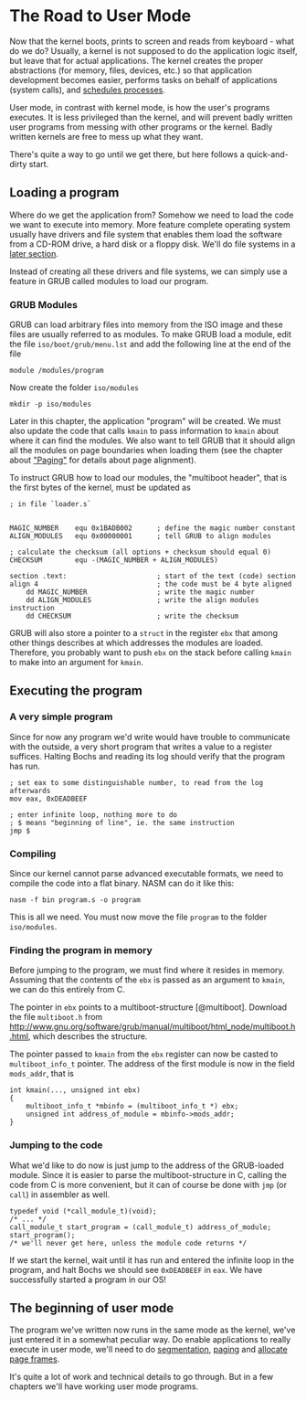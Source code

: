 # The Road to User Mode

Now that the kernel boots, prints to screen and reads from keyboard - what do
we do? Usually, a kernel is not supposed to do the application logic itself,
but leave that for actual applications. The kernel creates the proper
abstractions (for memory, files, devices, etc.) so that application development
becomes easier, performs tasks on behalf of applications (system calls), and
[schedules processes](#scheduling).

User mode, in contrast with kernel mode, is how the user's programs executes.
It is less privileged than the kernel, and will prevent badly written user
programs from messing with other programs or the kernel. Badly written kernels
are free to mess up what they want.

There's quite a way to go until we get there, but here follows a
quick-and-dirty start.

## Loading a program

Where do we get the application from? Somehow we need to load the code we want
to execute into memory. More feature complete operating system usually have
drivers and file system that enables them load the software from a CD-ROM
drive, a hard disk or a floppy disk. We'll do file systems in a [later
section](#file-systems).

Instead of creating all these drivers and file systems, we can simply use a
feature in GRUB called modules to load our program.

### GRUB Modules

GRUB can load arbitrary files into memory from the ISO image and these files are
usually referred to as modules. To make GRUB load a module, edit the file
`iso/boot/grub/menu.lst` and add the following line at the end of the file

    module /modules/program

Now create the folder `iso/modules`

    mkdir -p iso/modules

Later in this chapter, the application "program" will be created. We must also
update the code that calls `kmain` to pass information to `kmain` about where
it can find the modules. We also want to tell GRUB that it should align all the
modules on page boundaries when loading them (see the chapter about
["Paging"](#paging) for details about page alignment).

To instruct GRUB how to load our modules, the "multiboot header", that is the
first bytes of the kernel, must be updated as

~~~ {.nasm}
; in file `loader.s`


MAGIC_NUMBER    equ 0x1BADB002      ; define the magic number constant
ALIGN_MODULES   equ 0x00000001      ; tell GRUB to align modules

; calculate the checksum (all options + checksum should equal 0)
CHECKSUM        equ -(MAGIC_NUMBER + ALIGN_MODULES)

section .text:                      ; start of the text (code) section
align 4                             ; the code must be 4 byte aligned
    dd MAGIC_NUMBER                 ; write the magic number
    dd ALIGN_MODULES                ; write the align modules instruction
    dd CHECKSUM                     ; write the checksum
~~~

GRUB will also store a pointer to a `struct` in the register `ebx` that among
other things describes at which addresses the modules are loaded. Therefore,
you probably want to push `ebx` on the stack before calling `kmain` to make
into an argument for `kmain`.

## Executing the program

### A very simple program

Since for now any program we'd write would have trouble to communicate with the
outside, a very short program that writes a value to a register suffices.
Halting Bochs and reading its log should verify that the program has run.

~~~ {.nasm}
; set eax to some distinguishable number, to read from the log afterwards
mov eax, 0xDEADBEEF

; enter infinite loop, nothing more to do
; $ means "beginning of line", ie. the same instruction
jmp $
~~~

### Compiling

Since our kernel cannot parse advanced executable formats, we need to compile
the code into a flat binary. NASM can do it like this:

    nasm -f bin program.s -o program

This is all we need. You must now move the file `program` to the folder
`iso/modules`.


### Finding the program in memory
Before jumping to the program, we must find where it resides in memory.
Assuming that the contents of the `ebx` is passed as an argument to `kmain`, we
can do this entirely from C.

The pointer in `ebx` points to a multiboot-structure [@multiboot]. Download the
file `multiboot.h` from
<http://www.gnu.org/software/grub/manual/multiboot/html_node/multiboot.h.html>,
which describes the structure.

The pointer passed to `kmain` from the `ebx` register can now be casted to
`multiboot_info_t` pointer. The address of the first module is now in the field
`mods_addr`, that is

~~~ {.c}
int kmain(..., unsigned int ebx)
{
    multiboot_info_t *mbinfo = (multiboot_info_t *) ebx;
    unsigned int address_of_module = mbinfo->mods_addr;
}
~~~

### Jumping to the code
What we'd like to do now is just jump to the address of the GRUB-loaded module.
Since it is easier to parse the multiboot-structure in C, calling the code from
C is more convenient, but it can of course be done with `jmp` (or `call`) in
assembler as well.

~~~ {.c}
typedef void (*call_module_t)(void);
/* ... */
call_module_t start_program = (call_module_t) address_of_module;
start_program();
/* we'll never get here, unless the module code returns */
~~~

If we start the kernel, wait until it has run and entered the infinite loop in
the program, and halt Bochs we should see `0xDEADBEEF` in `eax`. We have
successfully started a program in our OS!

## The beginning of user mode

The program we've written now runs in the same mode as the kernel, we've just
entered it in a somewhat peculiar way. Do enable applications to really execute
in user mode, we'll need to do [segmentation](#segmentation), [paging](#paging)
and [allocate page frames](#page-frame-allocation).

It's quite a lot of work and technical details to go through. But in a few
chapters we'll have working user mode programs.
